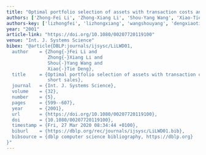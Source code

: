 ```yaml
---
title: "Optimal portfolio selection of assets with transaction costs and no short sales"
authors: ['Zhong-Fei Li', 'Zhong-Xiang Li', 'Shou-Yang Wang', 'Xiao-Tie Deng']
authors-key: ['lizhongfei', 'lizhongxiang', 'wangshouyang', 'dengxiaotie']
year: "2001"
article-link: "https://doi.org/10.1080/00207720119100"
venue: "Int. J. Systems Science"
bibex: "@article{DBLP:journals/ijsysc/LiLWD01,
  author    = {Zhong{-}Fei Li and
               Zhong{-}Xiang Li and
               Shou{-}Yang Wang and
               Xiao{-}Tie Deng},
  title     = {Optimal portfolio selection of assets with transaction costs and no
               short sales},
  journal   = {Int. J. Systems Science},
  volume    = {32},
  number    = {5},
  pages     = {599--607},
  year      = {2001},
  url       = {https://doi.org/10.1080/00207720119100},
  doi       = {10.1080/00207720119100},
  timestamp = {Fri, 27 Mar 2020 08:34:44 +0100},
  biburl    = {https://dblp.org/rec/journals/ijsysc/LiLWD01.bib},
  bibsource = {dblp computer science bibliography, https://dblp.org}
}"
---
```

